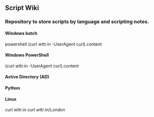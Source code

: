 ## Script Wiki

### Repository to store scripts by language and scripting notes.

#### Windows batch
  powershell (curl wttr.in -UserAgent curl).content
#### Windows PowerShell
  (curl wttr.in -UserAgent curl).content
#### Active Directory (AD)
#### Python
#### Linux
  curl wttr.in
  curl wttr.in/London
